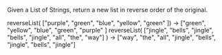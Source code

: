 Given a List of Strings, return a new list in reverse order of the original. 
	 
   reverseList( ["purple", "green", "blue", "yellow", "green" ])  -> ["green", "yellow", "blue", "green", "purple" ] 
	 reverseList( ["jingle", "bells", "jingle", "bells", "jingle", "all", "the", "way"] )
		-> ["way", "the", "all", "jingle", "bells", "jingle", "bells", "jingle"]